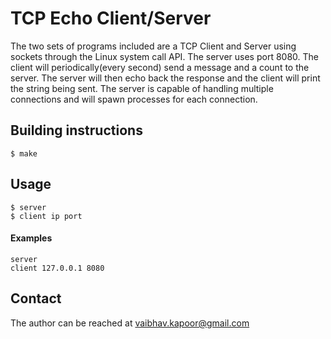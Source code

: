 TCP Echo Client/Server
======================

The two sets of programs included are a TCP Client and Server using sockets
through the Linux system call API. The server uses port 8080. The client 
will periodically(every second) send a message and a count to the server.
The server will then echo back the response and the client will print the 
string being sent. The server is capable of handling multiple connections 
and will spawn processes for each connection.

Building instructions
---------------------

    $ make

Usage
-----
    $ server
    $ client ip port

#### Examples

    server
    client 127.0.0.1 8080

Contact
-------

The author can be reached at 
vaibhav.kapoor@gmail.com
